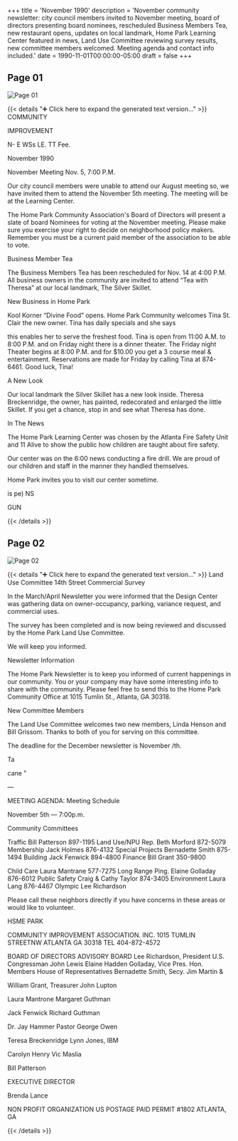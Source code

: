 +++
title = 'November 1990'
description = 'November community newsletter: city council members invited to November meeting, board of directors presenting board nominees, rescheduled Business Members Tea, new restaurant opens, updates on local landmark, Home Park Learning Center featured in news, Land Use Committee reviewing survey results, new committee members welcomed. Meeting agenda and contact info included.'
date = 1990-11-01T00:00:00-05:00
draft = false
+++



## Page 01

![Page 01](/hpcia-newsletter-archive/1990-11_01.jpg)

{{< details "➕ Click here to expand the generated text version..." >}}
COMMUNITY

IMPROVEMENT

N- E WSs LE. TT Fee.

November 1990

November Meeting
Nov. 5, 7:00 P.M.

Our city council members were unable to
attend our August meeting so, we have
invited them to attend the November 5th
meeting. The meeting will be at the Learning
Center.

The Home Park Community Association's
Board of Directors will present a slate of
board Nominees for voting at the November
meeting. Please make sure you exercise your
right to decide on neighborhood policy
makers. Remember you must be a current
paid member of the association to be able to
vote.

Business Member Tea

The Business Members Tea has been
rescheduled for Nov. 14 at 4:00 P.M. All
business owners in the community are
invited to attend “Tea with Theresa” at our
local landmark, The Silver Skillet.

New Business in Home Park

Kool Korner “Divine Food” opens. Home
Park Community welcomes Tina St. Clair the
new owner. Tina has daily specials and she says

this enables her to serve the freshest food. Tina is
open from 11:00 A.M. to 8:00 P.M. and on Friday
night there is a dinner theater. The Friday night
Theater begins at 8:00 P.M. and for $10.00 you get
a 3 course meal & entertainment. Reservations are
made for Friday by calling Tina at 874-6461. Good
luck, Tina!

A New Look

Our local landmark the Silver Skillet has a
new look inside. Theresa Breckenridge, the
owner, has painted, redecorated and enlarged
the little Skillet. If you get a chance, stop in and
see what Theresa has done.

In The News

The Home Park Learning Center was chosen
by the Atlanta Fire Safety Unit and 11 Alive to
show the public how children are taught about
fire safety.

Our center was on the 6:00 news conducting a
fire drill. We are proud of our children and staff
in the manner they handled themselves.

Home Park invites you to visit our center
sometime.

is
pe)
NS

GUN


{{< /details >}}




## Page 02

![Page 02](/hpcia-newsletter-archive/1990-11_02.jpg)

{{< details "➕ Click here to expand the generated text version..." >}}
Land Use Committee
14th Street Commercial Survey

In the March/April Newsletter you were
informed that the Design Center was
gathering data on owner-occupancy, parking,
variance request, and commercial uses.

The survey has been completed and is now
being reviewed and discussed by the Home
Park Land Use Committee.

We will keep you informed.

Newsletter Information

The Home Park Newsletter is to keep you
informed of current happenings in our
community. You or your company may have
some interesting info to share with the
community. Please feel free to send this to the
Home Park Community Office at 1015
Tumlin St., Atlanta, GA 30318.

New Committee Members

The Land Use Committee welcomes two
new members, Linda Henson and Bill
Grissom. Thanks to both of you for serving
on this committee.

The deadline for the December newsletter is
November /th.

Ta

cane
"

—

MEETING AGENDA:
Meeting Schedule

November 5th — 7:00p.m.

Community Committees

Traffic Bill Patterson 897-1195
Land Use/NPU Rep. Beth Morford 872-5079
Membership Jack Holmes 876-4132
Special Projects Bernadette Smith 875-1494
Building Jack Fenwick 894-4800
Finance Bill Grant 350-9800

Child Care Laura Mantrane 577-7275
Long Range Ping. Elaine Golladay 876-6012
Public Safety Craig & Cathy Taylor 874-3405
Environment Laura Lang 876-4467
Olympic Lee Richardson

Please call these neighbors directly if you have concerns in
these areas or would like to volunteer.

HSME PARK

COMMUNITY IMPROVEMENT ASSOCIATION. INC.
1015 TUMLIN STREETNW ATLANTA GA 30318 TEL 404-872-4572

BOARD OF DIRECTORS ADVISORY BOARD
Lee Richardson, President U.S. Congressman John Lewis
Elaine Hadden Golladay, Vice Pres. Hon. Members House of Representatives
Bernadette Smith, Secy. Jim Martin &

William Grant, Treasurer John Lupton

Laura Mantrone Margaret Guthman

Jack Fenwick Richard Guthman

Dr. Jay Hammer Pastor George Owen

Teresa Breckenridge Lynn Jones, IBM

Carolyn Henry Vic Maslia

Bill Patterson

EXECUTIVE DIRECTOR

Brenda Lance

NON PROFIT
ORGANIZATION
US POSTAGE
PAID
PERMIT #1802
ATLANTA, GA


{{< /details >}}


